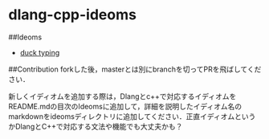 dlang-cpp-ideoms
====

##Ideoms

- [duck typing]()


##Contribution
forkした後，masterとは別にbranchを切ってPRを飛ばしてください．

新しくイディオムを追加する際は，Dlangとc++で対応するイディオムをREADME.mdの目次のIdeomsに追加して，詳細を説明したイディオム名のmarkdownをideomsディレクトリに追加してください．正直イディオムというかDlangとC++で対応する文法や機能でも大丈夫かも？
